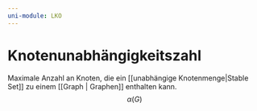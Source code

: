 ```yaml
---
uni-module: LKO
---
```


# Knotenunabhängigkeitszahl

Maximale Anzahl an Knoten, die ein [[unabhängige Knotenmenge|Stable Set]] zu einem [[Graph | Graphen]] enthalten kann.
$$\alpha(G)$$

